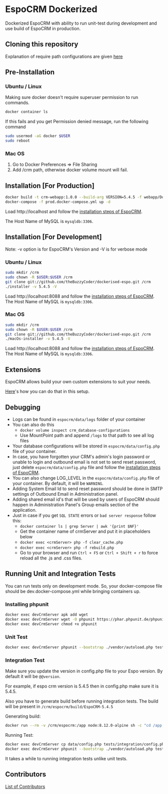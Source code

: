 # EspoCRM Dockerized

Dockerized EspoCRM with ability to run unit-test during development and use build of EspoCRM in production.

## Cloning this repository

Explanation of require path configurations are given [here](./webapp/README.md)

## Pre-Installation

### Ubuntu / Linux

Making sure docker doesn't require superuser permission to run commands.

```bash
docker container ls
```

If this fails and you get Permission denied message, run the following command

```bash
sudo usermod -aG docker $USER
sudo reboot
```

### Mac OS

1) Go to Docker Preferences => File Sharing
2) Add /crm path, otherwise docker volume mount will fail.

## Installation [For Production]

```bash
docker build -t crm-webapp:1.0.0 --build-arg VERSION=5.4.5 -f webapp/Dockerfile /crm
docker-compose -f prod.docker-compose.yml up -d
```

Load http://localhost and follow the [installation steps of EspoCRM](https://www.espocrm.com/documentation/administration/installation/).

The Host Name of MySQL is `mysqldb:3306`.

## Installation [For Development]

Note: -v option is for EspoCRM's Version and -V is for verbose mode

### Ubuntu / Linux

```bash
sudo mkdir /crm
sudo chown -R $USER:$USER /crm
git clone git://github.com/theBuzzyCoder/dockerised-espo.git /crm
./installer -v 5.4.5 -V
```

Load http://localhost:8088 and follow the [installation steps of EspoCRM](https://www.espocrm.com/documentation/administration/installation/).
The Host Name of MySQL is `mysqldb:3306`.

### Mac OS

```sh
sudo mkdir /crm
sudo chown -R $USER:$USER /crm
git clone git://github.com/theBuzzyCoder/dockerised-espo.git /crm
./macOs-installer -v 5.4.5 -V
```

Load http://localhost:8088 and follow the [installation steps of EspoCRM](https://www.espocrm.com/documentation/administration/installation/).
The Host Name of MySQL is `mysqldb:3306`.

## Extensions

EspoCRM allows build your own custom extensions to suit your needs.

[Here](./projects/README.md)'s how you can do that in this setup.

## Debugging

- Logs can be found in `espocrm/data/logs` folder of your container
- You can also do this
  - `docker volume inspect crm_database-configurations`
  - Use MountPoint path and append `/logs` to that path to see all log files
- Your database configurations will be stored in `espocrm/data/config.php` file of your container.
- In case, you have forgotten your CRM's admin's login password or unable to login and outbound email is not set to send reset password, just delete `espocrm/data/config.php` file and follow the [installation steps of EspoCRM](https://www.espocrm.com/documentation/administration/installation/).
- You can also change LOG_LEVEL in the `espocrm/data/config.php` file of your container. By default, it will be `WARNING`.
- Adding System Email Id to send reset password should be done in SMTP settings of Outbound Email in Administration panel.
- Adding shared email id's that will be used by users of EspoCRM should happen in Administration Panel's Group emails section of the application.
- Just in case if you get `SQL STATE` errors or `bad server response` follow this:
  - `docker container ls | grep Server | awk '{print $NF}'`
  - Get the container name of crmServer and put it in <crmServer> placeholders below
  - `docker exec <crmServer> php -f clear_cache.php`
  - `docker exec <crmServer> php -f rebuild.php`
  - Go to your browser and run `Ctrl + F5` or `Ctrl + Shift + r` to force reload all the .js and .css files.

## Running Unit and Integration Tests

You can run tests only on development mode. So, your docker-compose file should be dev.docker-compose.yml
while bringing containers up.

### Installing phpunit

```bash
docker exec devCrmServer apk add wget
docker exec devCrmServer wget -O phpunit https://phar.phpunit.de/phpunit-7.phar
docker exec devCrmServer chmod +x phpunit
```

### Unit Test

```bash
docker exec devCrmServer phpunit --bootstrap ./vendor/autoload.php tests/unit
```

### Integration Test

Make sure you update the version in config.php file to your Espo version. By default it will be `@@version`.

For example, if espo crm version is 5.4.5 then in config.php make sure it is 5.4.5.

Also you have to generate build before running integration tests. The build will be present in `/crm/espocrm/build/EspoCRM-5.4.5`

Generating build:
```bash
docker run --rm -v /crm/espocrm:/app node:8.12.0-alpine sh -c "cd /app; npm install; npm install -g grunt-cli; grunt"
```

Running Test:
```bash
docker exec devCrmServer cp data/config.php tests/integration/config.php
docker exec devCrmServer phpunit --bootstrap ./vendor/autoload.php tests/integration
```

It takes a while to running integration tests unlike unit tests.

## Contributors

[List of Contributors](./Contributors.md)
